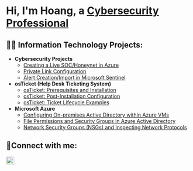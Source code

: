 <h1>Hi, I'm Hoang, a <a href="https://linkedin.com/in/hoangdang31">Cybersecurity Professional</a></h1>

<h2>👨‍💻 Information Technology Projects:</h2>

- <b>Cybersecurity Projects</b>
  - [Creating a Live SOC/Honeynet in Azure](https://github.com/hoanghuydang/SOC-Honeynet-AAD)
  - [Private Link Configuration](https://github.com/hoanghuydang/private-link-config)
  - [Alert Creation/Import in Microsoft Sentinel](https://github.com/hoanghuydang/alert-creation-import-sentinel)
- <b>osTicket (Help Desk Ticketing System)</b>
  - [osTicket: Prerequisites and Installation](https://github.com/hoanghuydang/osticket-prereqs)
  - [osTicket: Post-Installation Configuration](https://github.com/hoanghuydang/post-install-config)
  - [osTicket: Ticket Lifecycle Examples](https://github.com/hoanghuydang/ticket-lifecycle)
- <b>Microsoft Azure</b>
  - [Configuring On-premises Active Directory within Azure VMs](https://github.com/hoanghuydang/configure-ad)
  - [File Permissions and Security Groups in Azure Active Directory](https://github.com/hoanghuydang/file-pemissions-ad)
  - [Network Security Groups (NSGs) and Inspecting Network Protocols](https://github.com/hoanghuydang/azure-network-protocols)


<h2>🤳Connect with me:</h2>

[<img align="left" alt="Josh | LinkedIn" width="22px" src="https://cdn.jsdelivr.net/npm/simple-icons@v3/icons/linkedin.svg" />][linkedin]


[linkedin]: https://linkedin.com/in/hoangdang31
